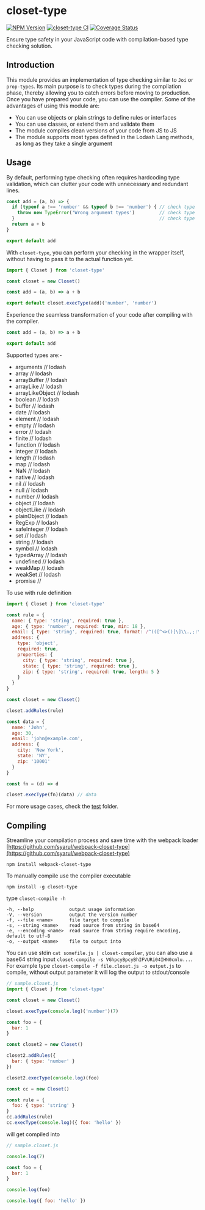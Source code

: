 # closet-type

[![NPM Version](https://img.shields.io/npm/v/closet-type.svg)](https://www.npmjs.com/package/closet-type)
[![closet-type CI](https://github.com/syarul/closet-type/actions/workflows/main-ci.yml/badge.svg)](https://github.com/syarul/closet-type/actions/workflows/main-ci.yml)
[![Coverage Status](https://coveralls.io/repos/github/syarul/closet-type/badge.svg?branch=main)](https://coveralls.io/github/syarul/closet-type?branch=main)
<!--[![Build status](https://ci.appveyor.com/api/projects/status/weij73ekw2rak2j0/branch/main?svg=true)](https://ci.appveyor.com/project/syarul/closet-type/branch/main)-->

Ensure type safety in your JavaScript code with compilation-based type checking solution.

## Introduction

This module provides an implementation of type checking similar to `Joi` or `prop-types`. Its main purpose is to check types during the compilation phase, thereby allowing you to catch errors before moving to production. Once you have prepared your code, you can use the compiler. Some of the advantages of using this module are:

- You can use objects or plain strings to define rules or interfaces
- You can use classes, or extend them and validate them
- The module compiles clean versions of your code from JS to JS
- The module supports most types defined in the Lodash Lang methods, as long as they take a single argument

## Usage

By default, performing type checking often requires hardcoding type validation, which can clutter your code with unnecessary and redundant lines.

```js
const add = (a, b) => {
  if (typeof a !== 'number' && typeof b !== 'number') { // check type
    throw new TypeError('Wrong argument types')         // check type
  }                                                     // check type
  return a + b
}

export default add
```

With `closet-type`, you can perform your checking in the wrapper itself, without having to pass it to the actual function yet.

```js
import { Closet } from 'closet-type'

const closet = new Closet()

const add = (a, b) => a + b

export default closet.execType(add)('number', 'number')
```

Experience the seamless transformation of your code after compiling with the compiler.
```js
const add = (a, b) => a + b

export default add
```

Supported types are:-
- arguments // lodash
- array // lodash
- arrayBuffer // lodash
- arrayLike // lodash
- arrayLikeObject // lodash
- boolean // lodash
- buffer // lodash
- date // lodash
- element // lodash
- empty // lodash
- error // lodash
- finite // lodash
- function // lodash
- integer // lodash
- length // lodash
- map // lodash
- NaN // lodash
- native // lodash
- nil // lodash
- null // lodash
- number // lodash
- object // lodash
- objectLike // lodash
- plainObject // lodash
- RegExp // lodash
- safeInteger // lodash
- set // lodash
- string // lodash
- symbol // lodash
- typedArray // lodash
- undefined // lodash
- weakMap // lodash
- weakSet // lodash
- promise // 

To use with rule definition

```js
import { Closet } from 'closet-type'

const rule = {
  name: { type: 'string', required: true },
  age: { type: 'number', required: true, min: 18 },
  email: { type: 'string', required: true, format: /^(([^<>()[\]\\.,;:\s@"]+(\.[^<>()[\]\\.,;:\s@"]+)*)|(".+"))@((\[[0-9]{1,3}\.[0-9]{1,3}\.[0-9]{1,3}\.[0-9]{1,3}\])|(([a-zA-Z\-0-9]+\.)+[a-zA-Z]{2,}))$/ },
  address: {
    type: 'object',
    required: true,
    properties: {
      city: { type: 'string', required: true },
      state: { type: 'string', required: true },
      zip: { type: 'string', required: true, length: 5 }
    }
  }
}

const closet = new Closet()

closet.addRules(rule)

const data = {
  name: 'John',
  age: 30,
  email: 'john@example.com',
  address: {
    city: 'New York',
    state: 'NY',
    zip: '10001'
  }
}

const fn = (d) => d

closet.execType(fn)(data) // data
```

For more usage cases, check the [test](https://github.com/syarul/closet-type/tree/main/test) folder.

## Compiling

Streamline your compilation process and save time with the webpack loader [https://github.com/syarul/webpack-closet-type](https://github.com/syarul/webpack-closet-type)

`npm install webpack-closet-type`

To manually compile use the compiler executable

`npm install -g closet-type`

type `closet-compile -h`

    -h, --help             output usage information
    -V, --version          output the version number
    -f, --file <name>      file target to compile
    -s, --string <name>    read source from string in base64
    -e, --encoding <name>  read source from string require encoding, default to utf-8
    -o, --output <name>    file to output into

You can use stdin `cat somefile.js | closet-compiler`, you can also use a base64 string input `closet-compile -s VGhpcyBpcyBhIFVURi04IHN0cmlu...`. For example type `closet-compile -f file.closet.js -o output.js` to compile, without output parameter it will log the output to stdout/console

```js
// sample.closet.js
import { Closet } from 'closet-type'

const closet = new Closet()

closet.execType(console.log)('number')(7)

const foo = {
  bar: 1
}

const closet2 = new Closet()

closet2.addRules({
  bar: { type: 'number' }
})

closet2.execType(console.log)(foo)

const cc = new Closet()

const rule = {
  foo: { type: 'string' }
}
cc.addRules(rule)
cc.execType(console.log)({ foo: 'hello' })
```

will get compiled into
```js
// sample.closet.js

console.log(7)

const foo = {
  bar: 1
}

console.log(foo)

console.log({ foo: 'hello' })
```
